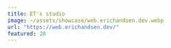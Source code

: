 ```yaml
---
title: ET's studio
image: ~/assets/showcase/web.erichandsen.dev.webp
url: "https://web.erichandsen.dev/"
featured: 20
---
```

